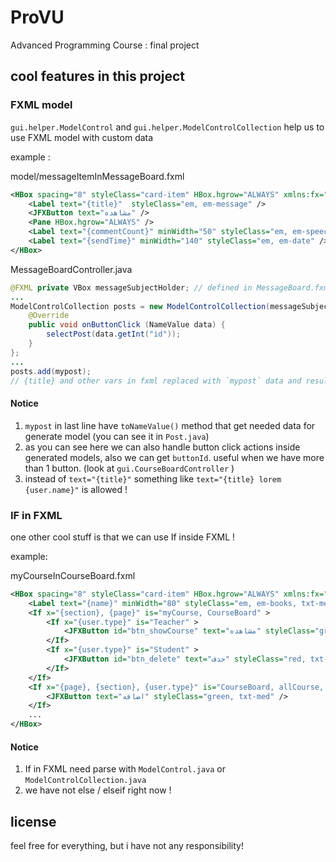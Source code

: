 # ProVU
Advanced Programming Course : final project

##  cool features in this project
### FXML model
`gui.helper.ModelControl` and `gui.helper.ModelControlCollection` help us to use FXML model with custom data

example :

model/messageItemInMessageBoard.fxml
```xml
<HBox spacing="8" styleClass="card-item" HBox.hgrow="ALWAYS" xmlns:fx="http://javafx.com/fxml/1" >
    <Label text="{title}"  styleClass="em, em-message" />
    <JFXButton text="مشاهده" />
    <Pane HBox.hgrow="ALWAYS" />
    <Label text="{commentCount}" minWidth="50" styleClass="em, em-speech" />
    <Label text="{sendTime}" minWidth="140" styleClass="em, em-date" />
</HBox>
```

MessageBoardController.java
```java
@FXML private VBox messageSubjectHolder; // defined in MessageBoard.fxml (not model!)
...
ModelControlCollection posts = new ModelControlCollection(messageSubjectHolder, "model/messageItemInMessageBoard.fxml") {
    @Override
    public void onButtonClick (NameValue data) {
        selectPost(data.getInt("id"));
    }
};
...
posts.add(mypost);
// {title} and other vars in fxml replaced with `mypost` data and result will add to `messageSubjectHolder`
```
#### Notice
1. `mypost` in last line have `toNameValue()` method that get needed data for generate model (you can see it in `Post.java`)
2. as you can see here we can also handle button click actions inside generated models, also we can get `buttonId`. useful when we have more than 1 button. (look at `gui.CourseBoardController` )
3. instead of `text="{title}"` something like `text="{title} lorem {user.name}"` is allowed !


### IF in FXML
one other cool stuff is that we can use If inside FXML !

example:

myCourseInCourseBoard.fxml
```xml
<HBox spacing="8" styleClass="card-item" HBox.hgrow="ALWAYS" xmlns:fx="http://javafx.com/fxml/1" >
    <Label text="{name}" minWidth="80" styleClass="em, em-books, txt-med" />
    <If x="{section}, {page}" is="myCourse, CourseBoard" >
        <If x="{user.type}" is="Teacher" >
            <JFXButton id="btn_showCourse" text="مشاهده" styleClass="green, txt-white, txt-med" />
        </If>
        <If x="{user.type}" is="Student" >
            <JFXButton id="btn_delete" text="حذف" styleClass="red, txt-med" />
        </If>
    </If>
    <If x="{page}, {section}, {user.type}" is="CourseBoard, allCourse, Student" >
        <JFXButton text="اضافه" styleClass="green, txt-med" />
    </If>
    ...
</HBox>
```
#### Notice
1. If in FXML need parse with `ModelControl.java` or `ModelControlCollection.java`
2. we have not else / elseif right now !

## license
feel free for everything,
but i have not  any responsibility!

